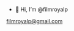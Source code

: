 - 👋 Hi, I’m @filmroyalp

filmroyalp@gmail.com

<!---
filmroyalp/filmroyalp is a ✨ special ✨ repository because its `README.md` (this file) appears on your GitHub profile.
You can click the Preview link to take a look at your changes.
--->
